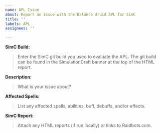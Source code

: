 ```yaml
---
name: APL Issue
about: Report an issue with the Balance druid APL for SimC
title: ''
labels: APL
assignees: ''

---
```


**SimC Build:**
> Enter the SimC git build you used to evaluate the APL. The git build can be found in the SimulationCraft banner at the top of the HTML report.

**Description:**
> What is your issue about?

**Affected Spells:**
> List any affected spells, abilities, buff, debuffs, and/or effects.

**SimC Report:**
> Attach any HTML reports (if run locally) or links to Raidbots.com.

